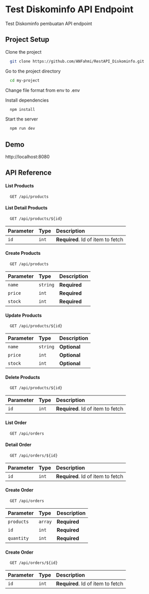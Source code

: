 
# Test Diskominfo API Endpoint

Test Diskominfo pembuatan API endpoint




## Project Setup

Clone the project

```bash
  git clone https://github.com/ANFahmi/RestAPI_Diskominfo.git
```

Go to the project directory

```bash
  cd my-project
```
Change file format from env to .env

Install dependencies

```bash
  npm install
```

Start the server

```bash
  npm run dev
```


## Demo

http://localhost:8080


## API Reference

#### List Products

```http
  GET /api/products
```

#### List Detail Products

```http
  GET /api/products/${id}
```

| Parameter | Type     | Description                       |
| :-------- | :------- | :-------------------------------- |
| `id`      | `int` | **Required**. Id of item to fetch |


#### Create Products

```http
  GET /api/products
```

| Parameter | Type     | Description                       |
| :-------- | :------- | :-------------------------------- |
| `name`      | `string` | **Required**|
| `price`      | `int` | **Required** |
| `stock`      | `int` | **Required**|


#### Update Products

```http
  GET /api/products/${id}
```

| Parameter | Type     | Description                       |
| :-------- | :------- | :-------------------------------- |
| `name`      | `string` | **Optional**|
| `price`      | `int` | **Optional** |
| `stock`      | `int` | **Optional**|


#### Delete Products

```http
  GET /api/products/${id}
```

| Parameter | Type     | Description                       |
| :-------- | :------- | :-------------------------------- |
| `id`      | `int` | **Required**. Id of item to fetch |

#### List Order

```http
  GET /api/orders
```

#### Detail Order

```http
  GET /api/orders/${id}
```

| Parameter | Type     | Description                       |
| :-------- | :------- | :-------------------------------- |
| `id`      | `int` | **Required**. Id of item to fetch |

#### Create Order

```http
  GET /api/orders
```

| Parameter | Type     | Description                       |
| :-------- | :------- | :-------------------------------- |
| `products`      | `array` | **Required** |
| `id`      | `int` | **Required** |
| `quantity`      | `int` | **Required** |


#### Create Order

```http
  GET /api/orders/${id}
```

| Parameter | Type     | Description                       |
| :-------- | :------- | :-------------------------------- |
| `id`      | `int` | **Required**. Id of item to fetch |







